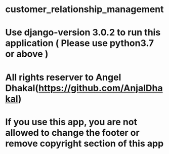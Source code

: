 # customer_relationship_management


# Use django-version 3.0.2 to run this application ( Please use python3.7 or above )
# All rights reserver to Angel Dhakal(https://github.com/AnjalDhakal)
# If you use this app, you are not allowed to change the footer or remove copyright section of this app
